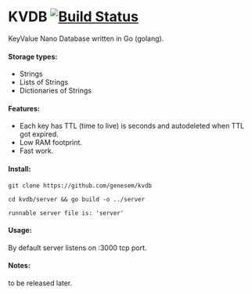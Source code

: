 KVDB [![Build Status](https://travis-ci.org/genesem/kvdb.svg?branch=master)](https://travis-ci.org/genesem/kvdb)
========

KeyValue Nano Database written in Go (golang).

#### Storage types:

* Strings
* Lists of Strings
* Dictionaries of Strings

#### Features:

* Each key has TTL (time to live) is seconds and autodeleted when TTL got expired.
* Low RAM footprint.
* Fast work.

#### Install:

  `git clone https://github.com/genesem/kvdb`

  `cd kvdb/server && go build -o ../server`
  
  `runnable server file is: 'server'`

#### Usage:

By default server listens on :3000 tcp port.



#### Notes:

to be released later.